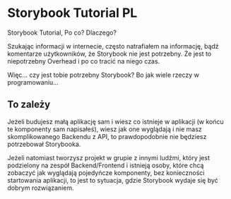 # Storybook Tutorial PL
Storybook Tutorial, Po co? Dlaczego?

Szukając informacji w internecie, często natrafiałem na informację, bądź komentarze użytkowników, że Storybook nie jest potrzebny. Że jest to niepotrzebny Overhead i po co tracić na niego czas.

Więc... czy jest tobie potrzebny Storybook? Bo jak wiele rzeczy w programowaniu...

## To zależy

Jeżeli budujesz małą aplikację sam i wiesz co istnieje w aplikacji (w końcu te komponenty sam napisałeś), wiesz jak one wyglądają i nie masz skomplikowanego Backendu z API, to prawdopodobnie nie będziesz potrzebował Storybooka. 

Jeżeli natomiast tworzysz projekt w grupie z innymi ludźmi, który jest podzielony na zespół Backend/Frontend i istnieją osoby, które chcą zobaczyć jak wyglądają pojedyńcze komponenty, bez konieczności startowania aplikacji, to jest to sytuacja, gdzie Storybook wydaje się być dobrym rozwiązaniem. 
